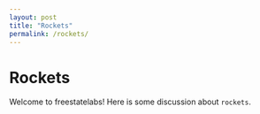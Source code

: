 ```yaml
---
layout: post
title: "Rockets"
permalink: /rockets/
---
```


# Rockets  
Welcome to freestatelabs!  Here is some discussion about `rockets`.
